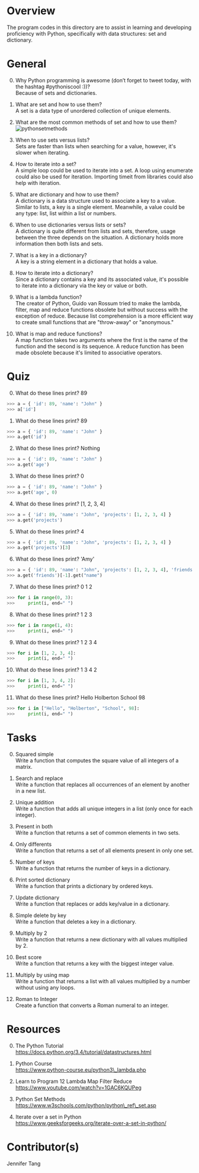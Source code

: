 # Overview #
The program codes in this directory are to assist in learning and developing proficiency with Python, specifically with data structures: set and dictionary.  

# General #
0. Why Python programming is awesome (don’t forget to tweet today, with the hashtag #pythoniscool :))?  
Because of sets and dictionaries.  

1. What are set and how to use them?  
A set is a data type of unordered collection of unique elements.  

2. What are the most common methods of set and how to use them?  
![pythonsetmethods](https://i.imgur.com/uSudrkH.png)

3. When to use sets versus lists?  
Sets are faster than lists when searching for a value, however, it's slower when iterating.  

4. How to iterate into a set?  
A simple loop could be used to iterate into a set.  A loop using enumerate could also be used for iteration.  Importing timeit from libraries could also help with iteration.  

5. What are dictionary and how to use them?  
A dictionary is a data structure used to associate a key to a value.  Similar to lists, a key is a single element.  Meanwhile, a value could be any type: list, list within a list or numbers.  

6. When to use dictionaries versus lists or sets?  
A dictionary is quite different from lists and sets, therefore, usage between the three depends on the situation.  A dictionary holds more information then both lists and sets.  

7. What is a key in a dictionary?  
A key is a string element in a dictionary that holds a value.  

8. How to iterate into a dictionary?  
Since a dictionary contains a key and its associated value, it's possible to iterate into a dictionary via the key or value or both.  

9. What is a lambda function?  
The creator of Python, Guido van Rossum tried to make the lambda, filter, map and reduce functions obsolete but without success with the exception of reduce.  Because list comprehension is a more efficient way to create small functions that are "throw-away" or "anonymous."  

10. What is map and reduce functions?  
A map function takes two arguments where the first is the name of the function and the second is its sequence.  A reduce function has been made obsolete because it's limited to associative operators.  

# Quiz #
0. What do these lines print?  89  
```python
>>> a = { 'id': 89, 'name': "John" }
>>> a['id']
```

1. What do these lines print?  89  
```python
>>> a = { 'id': 89, 'name': "John" }
>>> a.get('id')
```
2. What do these lines print?  Nothing
```python
>>> a = { 'id': 89, 'name': "John" }
>>> a.get('age')
```

3. What do these lines print?  0  
```python
>>> a = { 'id': 89, 'name': "John" }
>>> a.get('age', 0)
```

4. What do these lines print?  [1, 2, 3, 4]  
```python
>>> a = { 'id': 89, 'name': "John", 'projects': [1, 2, 3, 4] }
>>> a.get('projects')
```

5. What do these lines print?  4  
```python
>>> a = { 'id': 89, 'name': "John", 'projects': [1, 2, 3, 4] }
>>> a.get('projects')[3]
```

6. What do these lines print? 'Amy'  
```python
>>> a = { 'id': 89, 'name': "John", 'projects': [1, 2, 3, 4], 'friends': [ { 'id': 82, 'name': "Bob" }, { 'id': 83, 'name': "Amy" } ] }
>>> a.get('friends')[-1].get("name")
```

7. What do these lines print?  0 1 2  
```python
>>> for i in range(0, 3):
>>>     print(i, end=" ")
```

8. What do these lines print?  1 2 3  
```python
>>> for i in range(1, 4):
>>>     print(i, end=" ")
```

9. What do these lines print?  1 2 3 4  
```python
>>> for i in [1, 2, 3, 4]:
>>>     print(i, end=" ")
```

10. What do these lines print?  1 3 4 2  
```python
>>> for i in [1, 3, 4, 2]:
>>>     print(i, end=" ")
```

11. What do these lines print?  Hello Holberton School 98  
```python
>>> for i in ["Hello", "Holberton", "School", 98]:
>>>     print(i, end=" ")
```

# Tasks #
0. Squared simple  
Write a function that computes the square value of all integers of a matrix.  

1. Search and replace  
Write a function that replaces all occurrences of an element by another in a new list.  

2. Unique addition  
Write a function that adds all unique integers in a list (only once for each integer).  

3. Present in both  
Write a function that returns a set of common elements in two sets.  

4. Only differents  
Write a function that returns a set of all elements present in only one set.  

5. Number of keys  
Write a function that returns the number of keys in a dictionary.  

6. Print sorted dictionary  
Write a function that prints a dictionary by ordered keys.  

7. Update dictionary  
Write a function that replaces or adds key/value in a dictionary.  

8. Simple delete by key  
Write a function that deletes a key in a dictionary.  

9. Multiply by 2  
Write a function that returns a new dictionary with all values multiplied by 2.  

10. Best score  
Write a function that returns a key with the biggest integer value.  

11. Multiply by using map  
Write a function that returns a list with all values multiplied by a number without using any loops.  

12. Roman to Integer  
Create a function that converts a Roman numeral to an integer.  

# Resources #
0. The Python Tutorial  
https://docs.python.org/3.4/tutorial/datastructures.html  

1. Python Course  
https://www.python-course.eu/python3\_lambda.php  

2. Learn to Program 12 Lambda Map Filter Reduce  
https://www.youtube.com/watch?v=1GAC6KQUPeg  

3. Python Set Methods  
https://www.w3schools.com/python/python\_ref\_set.asp  

4. Iterate over a set in Python  
https://www.geeksforgeeks.org/iterate-over-a-set-in-python/  

# Contributor(s) #
Jennifer Tang
